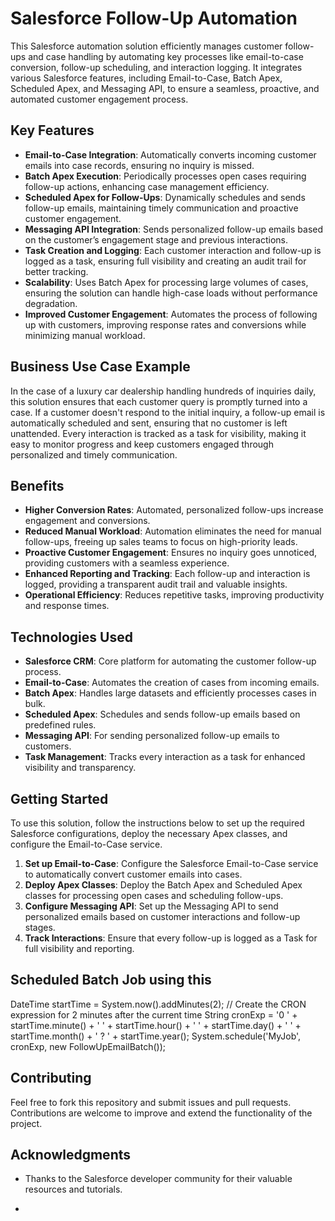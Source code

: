 # Salesforce Follow-Up Automation

This Salesforce automation solution efficiently manages customer follow-ups and case handling by automating key processes like email-to-case conversion, follow-up scheduling, and interaction logging. It integrates various Salesforce features, including Email-to-Case, Batch Apex, Scheduled Apex, and Messaging API, to ensure a seamless, proactive, and automated customer engagement process.

## Key Features
- **Email-to-Case Integration**: Automatically converts incoming customer emails into case records, ensuring no inquiry is missed.
- **Batch Apex Execution**: Periodically processes open cases requiring follow-up actions, enhancing case management efficiency.
- **Scheduled Apex for Follow-Ups**: Dynamically schedules and sends follow-up emails, maintaining timely communication and proactive customer engagement.
- **Messaging API Integration**: Sends personalized follow-up emails based on the customer’s engagement stage and previous interactions.
- **Task Creation and Logging**: Each customer interaction and follow-up is logged as a task, ensuring full visibility and creating an audit trail for better tracking.
- **Scalability**: Uses Batch Apex for processing large volumes of cases, ensuring the solution can handle high-case loads without performance degradation.
- **Improved Customer Engagement**: Automates the process of following up with customers, improving response rates and conversions while minimizing manual workload.

## Business Use Case Example
In the case of a luxury car dealership handling hundreds of inquiries daily, this solution ensures that each customer query is promptly turned into a case. If a customer doesn't respond to the initial inquiry, a follow-up email is automatically scheduled and sent, ensuring that no customer is left unattended. Every interaction is tracked as a task for visibility, making it easy to monitor progress and keep customers engaged through personalized and timely communication.

## Benefits
- **Higher Conversion Rates**: Automated, personalized follow-ups increase engagement and conversions.
- **Reduced Manual Workload**: Automation eliminates the need for manual follow-ups, freeing up sales teams to focus on high-priority leads.
- **Proactive Customer Engagement**: Ensures no inquiry goes unnoticed, providing customers with a seamless experience.
- **Enhanced Reporting and Tracking**: Each follow-up and interaction is logged, providing a transparent audit trail and valuable insights.
- **Operational Efficiency**: Reduces repetitive tasks, improving productivity and response times.

## Technologies Used
- **Salesforce CRM**: Core platform for automating the customer follow-up process.
- **Email-to-Case**: Automates the creation of cases from incoming emails.
- **Batch Apex**: Handles large datasets and efficiently processes cases in bulk.
- **Scheduled Apex**: Schedules and sends follow-up emails based on predefined rules.
- **Messaging API**: For sending personalized follow-up emails to customers.
- **Task Management**: Tracks every interaction as a task for enhanced visibility and transparency.

## Getting Started
To use this solution, follow the instructions below to set up the required Salesforce configurations, deploy the necessary Apex classes, and configure the Email-to-Case service.

1. **Set up Email-to-Case**: Configure the Salesforce Email-to-Case service to automatically convert customer emails into cases.
2. **Deploy Apex Classes**: Deploy the Batch Apex and Scheduled Apex classes for processing open cases and scheduling follow-ups.
3. **Configure Messaging API**: Set up the Messaging API to send personalized emails based on customer interactions and follow-up stages.
4. **Track Interactions**: Ensure that every follow-up is logged as a Task for full visibility and reporting.


## Scheduled Batch Job using this
DateTime startTime = System.now().addMinutes(2);
// Create the CRON expression for 2 minutes after the current time
String cronExp = '0 ' + startTime.minute() + ' ' + startTime.hour() + ' ' + startTime.day() + ' ' + startTime.month() + ' ? ' + startTime.year();
System.schedule('MyJob', cronExp, new FollowUpEmailBatch());

## Contributing
Feel free to fork this repository and submit issues and pull requests. Contributions are welcome to improve and extend the functionality of the project.

## Acknowledgments
- Thanks to the Salesforce developer community for their valuable resources and tutorials.

- 
